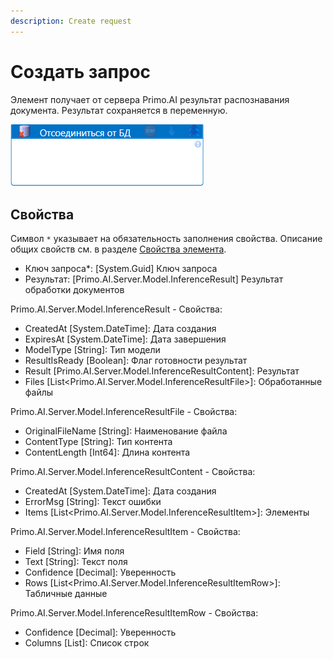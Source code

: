 ```yaml
---
description: Create request
---
```



# Создать запрос

Элемент получает от сервера Primo.AI результат распознавания документа. Результат сохраняется в переменную.

![](<../../../.gitbook/assets/отсоединиться от бд.png>)


## Свойства
Символ `*` указывает на обязательность заполнения свойства. Описание общих свойств см. в разделе [Свойства элемента](https://docs.primo-rpa.ru/primo-rpa/primo-studio/process/elements#svoistva-elementa).
  
  - Ключ запроса*: [System.Guid] Ключ запроса
  - Результат: [Primo.AI.Server.Model.InferenceResult] Результат обработки документов

Primo.AI.Server.Model.InferenceResult - Свойства:
  - CreatedAt [System.DateTime]: Дата создания
  - ExpiresAt [System.DateTime]: Дата завершения
  - ModelType [String]: Тип модели
  - ResultIsReady [Boolean]: Флаг готовности результат
  - Result [Primo.AI.Server.Model.InferenceResultContent]: Результат
  - Files [List<Primo.AI.Server.Model.InferenceResultFile>]: Обработанные файлы

Primo.AI.Server.Model.InferenceResultFile - Свойства:
  - OriginalFileName [String]: Наименование файла
  - ContentType [String]: Тип контента
  - ContentLength [Int64]: Длина контента

Primo.AI.Server.Model.InferenceResultContent - Свойства:
  - CreatedAt [System.DateTime]: Дата создания
  - ErrorMsg [String]: Текст ошибки
  - Items [List<Primo.AI.Server.Model.InferenceResultItem>]: Элементы

Primo.AI.Server.Model.InferenceResultItem - Свойства:
  - Field [String]: Имя поля
  - Text [String]: Текст поля
  - Confidence [Decimal]: Уверенность
  - Rows [List<Primo.AI.Server.Model.InferenceResultItemRow>]: Табличные данные

Primo.AI.Server.Model.InferenceResultItemRow - Свойства:
  - Confidence [Decimal]: Уверенность
  - Columns [List<String>]: Список строк

